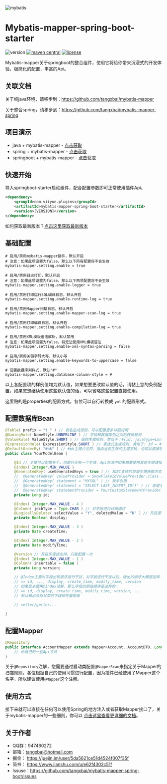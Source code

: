 ![mybatis](http://mybatis.github.io/images/mybatis-logo.png)

# Mybatis-mapper-spring-boot-starter
![version](https://img.shields.io/badge/release-1.3.0-blue) [![maven central](https://img.shields.io/badge/maven%20central-1.3.0-brightgreen)](https://maven-badges.herokuapp.com/maven-central/org.mybatis/mybatis) [![license](https://img.shields.io/badge/license-Apache%202.0-blue)](http://www.apache.org/licenses/LICENSE-2.0.html)

Mybatis-mapper关于springboot的整合组件，使用它将给你带来沉浸式的开发体验，极简化的配置，丰富的Api。



## 关联文档

关于纯java环境，请移步到：https://github.com/tangxbai/mybatis-mapper

关于整合spring，请移步到：https://github.com/tangxbai/mybatis-mapper-spring



## 项目演示

- java + mybatis-mapper - [点击获取]( https://github.com/tangxbai/mybatis-mapper-demo)
- spring + mybatis-mapper - [点击获取]( https://github.com/tangxbai/mybatis-mapper-spring-demo)
- springboot + mybatis-mapper - [点击获取](https://github.com/tangxbai/mybatis-mapper-spring-boot/tree/master/mybatis-mapper-spring-boot-samples)



## 快速开始

导入springboot-starter启动组件，配合配置参数即可正常使用插件Api。

```xml
<dependency>
    <groupId>com.viiyue.plugins</groupId>
    <artifactId>mybatis-mapper-spring-boot-starter</artifactId>
    <version>[VERSION]</version>
</dependency>
```

如何获取最新版本？[点击这里获取最新版本](https://search.maven.org/search?q=g:com.viiyue.plugins%20AND%20a:mybatis-mapper-spring-boot-starter&core=gav)



## 基础配置

```properties
# 启用/禁用mybatis-mapper插件，默认开启
# 注意：如果此项设置为false，那么以下所有配置将不会生效
mybatis-mapper.setting.enable = true

# 启用/禁用日志打印，默认开启
# 注意：如果此项设置为false，那么以下两项配置将不会生效
mybatis-mapper.setting.enable-logger = true

# 启用/禁用打印运行SQL编译日志，默认开启
mybatis-mapper.setting.enable-runtime-log = true

# 启用/禁用Mapper扫描日志，默认开启
mybatis-mapper.setting.enable-mapper-scan-log = true

# 启用/禁用打印编译日志，默认开启
mybatis-mapper.setting.enable-compilation-log = true

# 启用/禁用XML模板语法解析，默认禁用
# 注意：如果此项设置为false，将无法使用XML模板语法
mybatis-mapper.setting.enable-xml-syntax-parsing = false

# 启用/禁用关键字转大写，默认小写
mybatis-mapper.setting.enable-keywords-to-uppercase = false

# 设置数据库列样式，默认"#"
mybatis-mapper.setting.database-column-style = #
```

以上各配置项的样例值均为默认值，如果想要更改默认值的话，请帖上您的条例配置，如果您想继续使用这些默认值的话，可以省略这些配置直接使用。

这里贴的是properties的配置方式，各位可以自行转换成 `yml` 的配置形式。



## 配置数据库Bean

```java
@Table( prefix = "t_" ) // 表名生成规则，可以配置更多详细说明
@NamingRule( NameStyle.UNDERLINE ) // 字段和数据库列之间的转换规则
@ValueRule( ValueStyle.SHORT ) // 值的生成规则，类似于：#{id, javaType=Long, jdbcType=BIGINT}
@ExpressionRule( ExpressionStyle.SHORT ) // 表达式生成规则，类似于: id = #{id, javaType=Long, jdbcType=BIGINT}
@DefaultOrderBy( "#pk" ) // #pk主键占位符，指向当前生效的主键字段，也可以直接写 "id"。
public class YourModelBean {

    @Id // 主键可以配置多个，但是只会有一个生效，Api方法中如果想要使用其他主键请指明所在下标位置
    @Index( Integer.MIN_VALUE )
    @GeneratedKey( useGeneratedKeys = true ) // JDBC支持的自增主键获取方式
    //	@GeneratedKey( valueProvider = SnowFlakeIdValueProvider.class ) // 雪花Id，插件提供的两种主键生成策略之一
    //	@GeneratedKey( statement = "MYSQL" ) // 枚举引用
    //	@GeneratedKey( statement = "SELECT LAST_INSERT_ID()" ) // 自增主键SQL查询语句
    //	@GeneratedKey( statementProvider = YourCustomStatementProvider.class ) // 通过Provider提供SQL语句
    private Long id;

    @Index( Integer.MAX_VALUE - 4 )
    @Column( jdcbType = Type.CHAR ) // 对字段进行详细描述
    @LogicallyDelete( selectValue = "Y", deletedValue = "N" ) // 开启逻辑删除支持，只能配置一次
    private Boolean display;

    @Index( Integer.MAX_VALUE - 3 )
    private Date createTime;

    @Index( Integer.MAX_VALUE - 2 )
    private Date modifyTime;

    @Version // 开启乐观锁支持，只能配置一次
    @Index( Integer.MAX_VALUE - 1 )
    @Column( insertable = false )
    private Long version;

    // @Index主要对字段出现顺序进行干扰，对字段进行干扰以后，输出的顺序大概是这样：
    // => id, ..., display, create_time, modify_time, version
    // 如果您未使用@Index注解，那么字段的原始顺序是这样的：
    // => id, display, create_time, modify_time, version, ...
    // 默认输出会将父类的字段排在最前面
    
    // setter/getter...

}
```



## 配置Mapper

```java
@Repository
public interface AccountMapper extends Mapper<Account, AccountDTO, Long> {
    // 你自己的一些Api方法
}
```

关于`@Repository`注解，您需要通过启动类配置`@MapperScan`来指定关于Mapper的扫描规则，各位根据自己的使用习惯进行配置，因为插件已经使用了Mapper这个名字，所以建议使用`@Mapper`这个注解。



## 使用方式

接下来就可以直接在任何可以使用Spring的地方注入或者获取Mapper接口了，关于mybatis-mapper的一些细则，你可以 [点击这里查看更详细的文档](https://github.com/tangxbai/mybatis-mapper#如何使用)。



## 关于作者

- QQ群：947460272
- 邮箱：tangxbai@hotmail.com
- 掘金： https://juejin.im/user/5da5621ce51d4524f007f35f
- 简书： https://www.jianshu.com/u/e62f4302c51f
- Issuse：https://github.com/tangxbai/mybatis-mapper-spring-boot/issues
